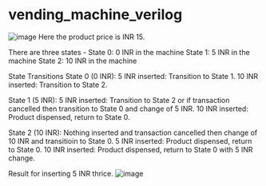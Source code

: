 # vending_machine_verilog
![image](https://github.com/user-attachments/assets/d11efb89-bc69-46a4-a254-a5f013b6d37a)
Here the product price is INR 15.

There are three states -
State 0: 0 INR in the machine
State 1: 5 INR in the machine
State 2: 10 INR in the machine

State Transitions
State 0 (0 INR):
5 INR inserted: Transition to State 1.
10 INR inserted: Transition to State 2.

State 1 (5 INR):
5 INR inserted: Transition to State 2 or if transaction cancelled then transition to State 0 and change of 5 INR.
10 INR inserted: Product dispensed, return to State 0.

State 2 (10 INR):
Nothing inserted and transaction cancelled then change of 10 INR and transitioin to State 0.
5 INR inserted: Product dispensed, return to State 0.
10 INR inserted: Product dispensed, return to State 0 with 5 INR change.

Result for inserting 5 INR thrice.
![image](https://github.com/user-attachments/assets/b51e31ef-e72c-4695-a9ca-0ba284cbc021)
